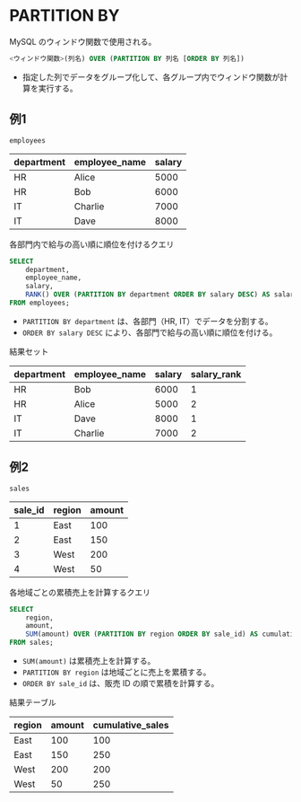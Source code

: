 # PARTITION BY

MySQL のウィンドウ関数で使用される。

```sql
<ウィンドウ関数>(列名) OVER (PARTITION BY 列名 [ORDER BY 列名])
```

* 指定した列でデータをグループ化して、各グループ内でウィンドウ関数が計算を実行する。

## 例1

`employees`

|department|employee_name|salary|
|:----|:----|:----|
|HR|Alice|5000|
|HR|Bob|6000|
|IT|Charlie|7000|
|IT|Dave|8000|

各部門内で給与の高い順に順位を付けるクエリ

```sql
SELECT 
    department,
    employee_name,
    salary,
    RANK() OVER (PARTITION BY department ORDER BY salary DESC) AS salary_rank
FROM employees;
```

* `PARTITION BY department` は、各部門（HR, IT）でデータを分割する。
* `ORDER BY salary DESC` により、各部門で給与の高い順に順位を付ける。

結果セット

|department|employee_name|salary|salary_rank|
|:----|:----|:----|:----|
|HR|Bob|6000|1|
|HR|Alice|5000|2|
|IT|Dave|8000|1|
|IT|Charlie|7000|2|

## 例2

`sales`

|sale_id|region|amount|
|:----|:----|:----|
|1|East|100|
|2|East|150|
|3|West|200|
|4|West|50|

各地域ごとの累積売上を計算するクエリ

```sql
SELECT 
    region,
    amount,
    SUM(amount) OVER (PARTITION BY region ORDER BY sale_id) AS cumulative_sales
FROM sales;
```

* `SUM(amount)` は累積売上を計算する。
* `PARTITION BY region` は地域ごとに売上を累積する。
* `ORDER BY sale_id` は、販売 ID の順で累積を計算する。

結果テーブル

|region|amount|cumulative_sales|
|:----|:----|:----|
|East|100|100|
|East|150|250|
|West|200|200|
|West|50|250|